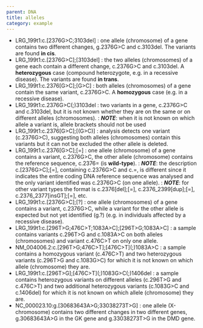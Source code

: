 ```yaml
---
parent: DNA
title: alleles
category: example
---
```


*	LRG_199t1:c.[2376G>C;3103del]
	:	one allele (chromosome) of a gene contains two different changes, g.2376G>C and c.3103del. The variants are found **in cis**.
*	LRG_199t1:c.[2376G>C];[3103del]
	:	the two alleles (chromosomes) of a gene each contain a different change, c.2376G>C and c.3103del. A **heterozygous** case (compound heterozygote, e.g. in a recessive disease). The variants are found **in trans**.
*	LRG_199t1:c.2376[G>C];[G>C]
	:	both alleles (chromosomes) of a gene contain the same variant, c.2376G>C. A **homozygous** case (e.g. in a recessive disease).
*	LRG_199t1:c.2376G>C(;)3103del
	:	two variants in a gene, c.2376G>C and c.3103del, but it is not known whether they are on the same or on different alleles (chromosomes).
	:	_**NOTE**_: when it is not known on which allele a variant is, allele brackets should not be used
*	LRG_199t1:c.2376[G>C];[(G>C)]
	:	analysis detects one variant (c.2376G>C), suggesting both alleles (chromosomes) contain this variants but it can not be excluded the other allele is deleted.
*	LRG_199t1:c.2376[G>C];[=]
	:	one allele (chromosome) of a gene contains a variant, c.2376G>C, the other allele (chromosome) contains the reference sequence, c.2376= (is **wild-type**).
	:	_**NOTE**_: the description c.[2376G>C];[=], containing c.2376G>C and c.=, is different since it indicates the entire coding DNA reference sequence was analysed and the only variant identified was c.2376G>C (on one allele).
	:	_**NOTE**_: for other variant types the format is c.2376[del];[=], c.2376_2399[dup];[=], c.2376_2377[insGT];[=], etc.
*	LRG_199t1:c.[2376G>C];[?]
	:	one allele (chromosomes) of a gene contains a variant, c.2376G>C, while a variant for the other allele is expected but not yet identified (g.?) (e.g. in individuals affected by a recessive disease).
*	LRG_199t1:c.[296T>G;476C>T;1083A>C];[296T>G;1083A>C]
	:	a sample contains variants c.296T>G and c.1083A>C on both alleles (chromosomes) and variant c.476C>T on only one allele.
*	NM\_004006.2:c.[296T>G;476C>T];[476C>T]\(;)1083A>C
	:	a sample contains a homozygous variant (c.476C>T) and two heterozygous variants (c.296T>G and c.1083G>C) for which it is not known on which allele (chromosome) they are.
*	LRG_199t1:c.[296T>G];[476C>T]\(;)1083G>C(;)1406del
	:	a sample contains heterozygous variants on different alleles (c.296T>G and c.476C>T) and two additional heterozygous variants (c.1083G>C and c.1406del) for which it is not known on which allele (chromosome) they are.
*	NC_000023.10:g.[30683643A>G;33038273T>G]
	:	one allele (X-chromosome) contains two different changes in two different genes, g.30683643A>G in the GK gene and g.33038273T>G in the DMD gene.
